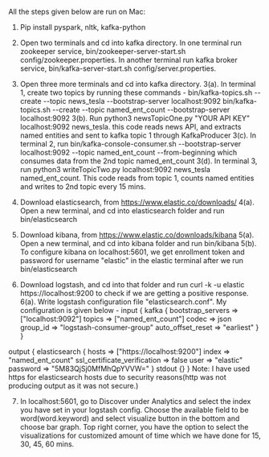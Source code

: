 All the steps given below are run on Mac:

1. Pip install pyspark, nltk, kafka-python

2. Open two terminals and cd into kafka directory. In one terminal run zookeeper service, bin/zookeeper-server-start.sh config/zookeeper.properties. In another terminal run kafka broker service, bin/kafka-server-start.sh config/server.properties.

3. Open three more terminals and cd into kafka directory.
3(a). In terminal 1, create two topics by running these commands -
        bin/kafka-topics.sh --create --topic news_tesla --bootstrap-server localhost:9092
        bin/kafka-topics.sh --create --topic named_ent_count --bootstrap-server localhost:9092
3(b). Run python3 newsTopicOne.py "YOUR API KEY" localhost:9092 news_tesla. this code reads news API, and extracts named entities and sent to kafka topic 1 through KafkaProducer
3(c). In terminal 2, run bin/kafka-console-consumer.sh --bootstrap-server localhost:9092 --topic named_ent_count --from-beginning which consumes data from the 2nd topic named_ent_count
3(d). In terminal 3, run python3 writeTopicTwo.py localhost:9092 news_tesla named_ent_count. This code reads from topic 1, counts named entities and writes to 2nd topic every 15 mins.

4. Download elasticsearch, from https://www.elastic.co/downloads/
4(a). Open a new terminal, and cd into elasticsearch folder and run bin/elasticsearch

5. Download kibana, from https://www.elastic.co/downloads/kibana
5(a). Open a new terminal, and cd into kibana folder and run bin/kibana
5(b). To configure kibana on localhost:5601, we get enrollment token and password for username "elastic" in the elastic terminal after we run bin/elasticsearch

6. Download logstash, and cd into that folder and run curl -k -u elastic https://localhost:9200 to check if we are getting a positive response.
6(a). Write logstash configuration file "elasticsearch.conf". My configuration is given below -
input {
  kafka {
      bootstrap_servers => ["localhost:9092"]
      topics => ["named_ent_count"]
      codec => json
      group_id => "logstash-consumer-group"
      auto_offset_reset => "earliest"
  }
}

output {
  elasticsearch {
    hosts => ["https://localhost:9200"]
    index => "named_ent_count"
    ssl_certificate_verification => false
    user => "elastic"
    password => "5M83QjSj0MfMhQpYVVW="
  }
  stdout {}
}
Note: I have used https for elasticsearch hosts due to security reasons(http was not producing output as it was not secure.)

7. In localhost:5601, go to Discover under Analytics and select the index you have set in your logstash config. Choose the available field to be word(word.keyword) and select visualize button in the bottom and choose bar graph. Top right corner, you have the option to select the visualizations for customized amount of time which we have done for 15, 30, 45, 60 mins.